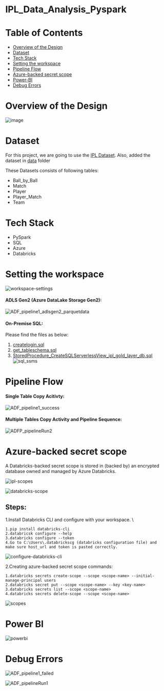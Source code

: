 # IPL_Data_Analysis_Pyspark

# Table of Contents
- [Overview of the Design](#overview-of-the-design)
- [Dataset](#Dataset)
- [Tech Stack](#Tech-Stack)
- [Setting the workspace](#setting-the-workspace)
- [Pipeline Flow](#pipeline-flow)
- [Azure-backed secret scope](#Azure-backed-secret-scope)
- [Power-BI](#power-bi)
- [Debug Errors](#debug-errors)


# <a name="overview-of-the-design"></a> Overview of the Design
![image](https://github.com/user-attachments/assets/e27e349d-c01b-45c8-aaa8-fbd579c8ac2c)


# <a name="Dataset"></a>Dataset
For this project, we are going to use the [IPL Dataset](https://data.world/raghu543/ipl-data-till-2017). Also, added the dataset in [data]() folder

These Datasets consists of following tables:
- Ball_by_Ball
- Match
- Player
- Player_Match
- Team


# <a name="Tech-Stack"></a>Tech Stack
- PySpark
- SQL
- Azure
- Databricks

# <a name="setting-the-workspace"></a> Setting the workspace
![workspace-settings](https://github.com/user-attachments/assets/3e1b1064-4b21-49eb-9f40-15f527a8ed68)

#### ADLS Gen2 (Azure DataLake Storage Gen2):
![ADF_pipeline1_adlsgen2_parquetdata](https://github.com/user-attachments/assets/8a9b3d70-9d01-4567-b685-08d3b8c54807)

#### On-Premise SQL:
Please find the files as below:
1. [createlogin.sql]()
2. [get_tableschema.sql]()
3. [StoredProcedure_CreateSQLServerlessView_ipl_gold_layer_db.sql]()
![sql_ssms](https://github.com/user-attachments/assets/36f87b68-afde-40b7-b9b8-4fcd9b476427)


# <a name="pipeline-flow"></a> Pipeline Flow

#### Single Table Copy Acitivty:
![ADF_pipeline1_success](https://github.com/user-attachments/assets/afa80bba-7f56-4adf-9728-bd82d735d7cf)

#### Multiple Tables Copy Activity and Pipeline Sequence:
![ADFP_pipelineRun2](https://github.com/user-attachments/assets/f8982299-1036-4d78-9229-7d13b77905cb)


# <a name="Azure-backed-secret-scope"></a> Azure-backed secret scope
A Databricks-backed secret scope is stored in (backed by) an encrypted database owned and managed by Azure Databricks.

![ipl-scopes](https://github.com/user-attachments/assets/b7b650d8-2276-4d1d-b04b-c105e5059524)

![databricks-scope](https://github.com/user-attachments/assets/339d0767-54b9-4b0f-a2fb-da3e87aec26e)


## Steps:

1.Install Databricks CLI and configure with your workspace. \
```
1.pip install databricks-cli
2.databricsk configure --help
3.databricks configure --token
4.Go to C:\Users\.databrickscg (databricks configuration file) and make sure host_url and token is pasted correctly.
```

![configure-databricks-cli](https://github.com/user-attachments/assets/cbacaebb-6e2b-4f19-8365-79c98289193a)


2.Creating azure-backed secret scope commands:
```
1.databricks secrets create-scope --scope <scope-name> --initial-manage-principal users
2.databricks secret put --scope <scope-name> --key <key-name>
3.databricks secrets list --scope <scope-name>
4.databricks secrets delete-scope --scope <scope-name>
```
![scopes](https://github.com/user-attachments/assets/03580fcb-e38c-4fe4-8ef0-861595a1f8da)


# <a name="power-bi"></a> Power BI
![powerbi](https://github.com/user-attachments/assets/5021b632-c09f-4de4-a2a2-e87a786e930e)


# <a name="debug-errors"></a> Debug Errors


![ADF_pipeline1_failed](https://github.com/user-attachments/assets/d42c78fa-af74-49dd-95e8-9d39de49cdb5)

![ADF_pipelineRun1](https://github.com/user-attachments/assets/0b2d1346-f0ce-4438-ac7d-dee3242a9fd8)


